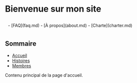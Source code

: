 
# Bienvenue sur mon site
<!-- Navbar -->
<div style="text-align: left; padding: 10px;">
- [FAQ](faq.md) 
- [À propos](about.md) 
- [Charte](charter.md)
</div>

## Sommaire
- [Accueil](index.md)
- [Histoires](clans.md)
- [Membres](personnages.md)
  
Contenu principal de la page d'accueil.
<!-- Navbar -->
